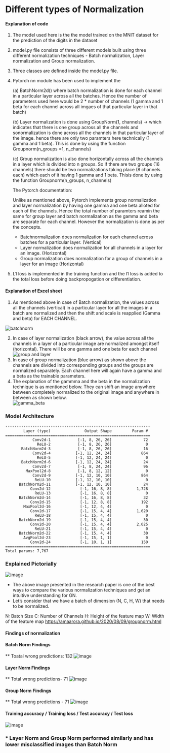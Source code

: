 # Different types of Normalization <br>

#### Explanation of code

1) The model used here is the the model trained on the MNIT dataset for the prediction of the digits in the dataset
2) model.py file consists of three different models built using three different normalization techniques - Batch normalization, Layer normalization and Group normalization.
3) Three classes are defined inside the model.py file. 
4) Pytorch  nn module has been used to implement the <br>

    (a) BatchNorm2d() where batch normalization is done for each channel in a particular layer across all the batches. Hence the number of parameters used here would be 
    2 * number of channels (1 gamma and 1 beta for each channel across all imgaes of that particular layer in that batch)<br>
    
    (b) Layer normalization is done using GroupNorm(1, channels) -> which indicates that there is one group across all the channels and sonormalization is done across all 
    the channels in that particular layer of the image. hence there are only two paramters  here technically (1 gamma and 1 beta). This is done by using the function 
    Groupnorm(n_groups =1, n_channels)<br>
    
    (c) Group normalization is also done horizontally across all the channels in a layer which is divided into n groups. So if there are two groups (16 channels) there should        be two normalizations taking place (8 channels each) which each of it having 1 gamma and 1 beta. Thisis done by using the function Groupnorm(n_groups, n_channels)<br>
    
    The Pytorch documentation:<br>
    
    Unlike as mentioned above, Pytorch implements group normalization and layer normalization by having one gamma and one beta alloted for each of the channels. Hence the total number of paramters reamin the same for group layer and batch normalization as the gamma and beta are separate for each channel. However the normalization is done as per the concepts.<br> 
    
      - Batchnormalization does normalization for each channel across batches for a particular layer. (Vertical)<br>
      - Layer normalization does normalization for all channels in a layer for an image. (Horizontal)<br>
      - Group normalization does normalization for a group of channels in a layer for an image (Horizontal)<br>
5) L1 loss is implemented in the training function and the l1 loss is added to the total loss before doing backpropogation or differentiation.<br>

 
#### Explanation of Excel sheet <br>

1) As mentioned above in case of Batch normalization, the values across all the channels (vertical) in a particular layer for all the images  in a batch are normalized and then the shift and scale is reapplied (Gamma and beta) for EACH CHANNEL. <br>

![batchnorm](https://user-images.githubusercontent.com/84949894/121703687-b4d8c900-caf0-11eb-9fec-0764589904df.PNG) <br>

2) In case of layer normalization (black arrow), the value across all the channels in a layer of a particular image are normalized amongst itself (horizontal). There will be one gamma and one beta for each channel <br>
![group and layer](https://user-images.githubusercontent.com/84949894/121703762-c6ba6c00-caf0-11eb-8a98-1042af0cb11c.PNG) <br>
4) In case of group normalization (blue arrow) as shown above the channels are divided into corresponding groups and the groups are normalized separately. Each channel here will again have a gamma and a beta as the trainable parameters. <br>
5) The explanation of the gammma and the beta in the normalization technique is as mentioned below. They can shift an image anywhere between completely normalized to the original image and anywhere in between as shown below. <br>
![gamma_beta](https://user-images.githubusercontent.com/84949894/121705563-62001100-caf2-11eb-89ce-c8ad93fe55e5.jpeg) <br>

### Model Architecture
```
----------------------------------------------------------------
        Layer (type)               Output Shape         Param #
================================================================
            Conv2d-1            [-1, 8, 26, 26]              72
              ReLU-2            [-1, 8, 26, 26]               0
       BatchNorm2d-3            [-1, 8, 26, 26]              16
            Conv2d-4           [-1, 12, 24, 24]             864
              ReLU-5           [-1, 12, 24, 24]               0
       BatchNorm2d-6           [-1, 12, 24, 24]              24
            Conv2d-7            [-1, 8, 24, 24]              96
         MaxPool2d-8            [-1, 8, 12, 12]               0
            Conv2d-9           [-1, 12, 10, 10]             864
             ReLU-10           [-1, 12, 10, 10]               0
      BatchNorm2d-11           [-1, 12, 10, 10]              24
           Conv2d-12             [-1, 16, 8, 8]           1,728
             ReLU-13             [-1, 16, 8, 8]               0
      BatchNorm2d-14             [-1, 16, 8, 8]              32
           Conv2d-15             [-1, 12, 8, 8]             192
        MaxPool2d-16             [-1, 12, 4, 4]               0
           Conv2d-17             [-1, 15, 4, 4]           1,620
             ReLU-18             [-1, 15, 4, 4]               0
      BatchNorm2d-19             [-1, 15, 4, 4]              30
           Conv2d-20             [-1, 15, 4, 4]           2,025
             ReLU-21             [-1, 15, 4, 4]               0
      BatchNorm2d-22             [-1, 15, 4, 4]              30
        AvgPool2d-23             [-1, 15, 1, 1]               0
           Conv2d-24             [-1, 10, 1, 1]             150
================================================================
Total params: 7,767
```

### Explained Pictorially
![image](https://user-images.githubusercontent.com/10822997/121735397-b4055e80-cb13-11eb-9c20-355970906925.png)
* The above image presented in the research paper is one of the best ways to compare the various normalization techniques and get an intuitive understanding for GN.
* Let’s consider that we have a batch of dimension (N, C, H, W) that needs to be normalized.

N: Batch Size
C: Number of Channels
H: Height of the feature map
W: Width of the feature map
https://amaarora.github.io/2020/08/09/groupnorm.html

#### Findings of normalization

#### Batch Norm Findings
** Toatal wrong predictions: 132
![image](https://user-images.githubusercontent.com/73247157/121737591-b3ba9280-cb16-11eb-900f-994fe3123a65.png)

#### Layer Norm Findings
** Total wrong predictions- 71
![image](https://user-images.githubusercontent.com/73247157/121737662-c59c3580-cb16-11eb-9d5d-9631ed641181.png)

#### Group Norm Findings
** Total wrong predictions - 71
![image](https://user-images.githubusercontent.com/10822997/121736413-29256380-cb15-11eb-9230-25addc167828.png)


#### Training accuracy / Training loss  / Test accuracy / Test loss

![image](https://user-images.githubusercontent.com/73247157/121737710-d64cab80-cb16-11eb-857e-1bd20c7c208c.png)


### * Layer Norm and Group Norm performed similarly and has lower misclassified images than Batch Norm


